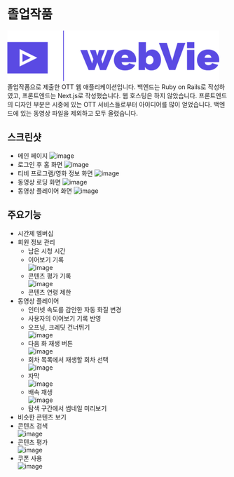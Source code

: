 # 졸업작품
![Logo](/frontend/public/logo.png)\
졸업작품으로 제출한 OTT 웹 애플리케이션입니다. 백엔드는 Ruby on Rails로 작성하였고, 프론트엔드는 Next.js로 작성했습니다. 웹 호스팅은 하지 않았습니다. 프론트엔드의 디자인 부분은 시중에 있는 OTT 서비스들로부터 아이디어를 많이 얻었습니다. 백엔드에 있는 동영상 파일을 제외하고 모두 올렸습니다.
## 스크린샷
- 메인 페이지
![image](https://user-images.githubusercontent.com/101819709/223084459-3504768b-f6eb-44dc-92a9-a8339a03ccf9.png)
- 로그인 후 홈 화면
![image](https://user-images.githubusercontent.com/101819709/223087816-0743c5e5-3854-43c9-b500-743849764931.png)
- 티비 프로그램/영화 정보 화면
![image](https://user-images.githubusercontent.com/101819709/223088203-07b9a298-6a2a-4a36-b600-13a8d3bc0563.png)
- 동영상 로딩 화면
![image](https://user-images.githubusercontent.com/101819709/223088670-052da5f3-5566-4ed8-a02b-e4a78243d5fb.png)
- 동영상 플레이어 화면
![image](https://user-images.githubusercontent.com/101819709/223088539-cfeb3792-f137-458e-9b7f-ebc57564421b.png)
## 주요기능
-	시간제 멤버십
- 회원 정보 관리
  - 남은 시청 시간
  - 이어보기 기록\
    ![image](https://user-images.githubusercontent.com/101819709/223158937-8b7a68c7-940c-453c-9b82-daa3bb80232c.png)
  - 콘텐츠 평가 기록\
  ![image](https://user-images.githubusercontent.com/101819709/223159247-4c8498f4-c2ff-4560-b008-e1a4bcb6598c.png)
  - 콘텐츠 연령 제한
- 동영상 플레이어
  - 인터넷 속도를 감안한 자동 화질 변경
  - 사용자의 이어보기 기록 반영
  - 오프닝, 크레딧 건너뛰기\
  ![image](https://user-images.githubusercontent.com/101819709/223161523-4c0fe0de-dd26-41e2-a32a-a40b2f706639.png)
  - 다음 화 재생 버튼\
  ![image](https://user-images.githubusercontent.com/101819709/223161399-2c8be999-b5d8-4d86-bf56-adaedecf07e1.png)
  - 회차 목록에서 재생할 회차 선택\
  ![image](https://user-images.githubusercontent.com/101819709/223161706-72f33a98-5a10-4e83-8652-259e69fe473e.png)
  - 자막\
  ![image](https://user-images.githubusercontent.com/101819709/223164785-61792b0c-b0ac-4b7c-b531-6ecb78063128.png)
  - 배속 재생\
  ![image](https://user-images.githubusercontent.com/101819709/223165265-8a6f91d9-9a79-48b4-9ef4-d6e7102e4a65.png)
  - 탐색 구간에서 썸네일 미리보기
-	비슷한 콘텐츠 보기
- 콘텐츠 검색\
![image](https://user-images.githubusercontent.com/101819709/223167319-17fb9083-ea4e-4ed2-8ca3-5aa67e80af2d.png)
-	콘텐츠 평가\
![image](https://user-images.githubusercontent.com/101819709/223159729-45fa32c9-80d0-4a20-b893-32b956016d4f.png)
-	쿠폰 사용\
![image](https://user-images.githubusercontent.com/101819709/223167497-4df3e87c-bbb9-431d-aeb6-b9c8d90a16ca.png)

